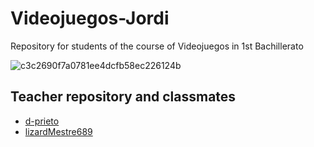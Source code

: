 # Videojuegos-Jordi
Repository for students of the course of Videojuegos in 1st Bachillerato


![c3c2690f7a0781ee4dcfb58ec226124b](https://github.com/Spaikyjordi/J25-programming-jordi/assets/144990855/ef154963-bdd8-4f37-b5d3-bad43ce01b1f)
## Teacher repository and classmates
- [d-prieto](https://github.com/d-prieto/J25-videogames)
- [lizardMestre689](https://github.com/LizardMestre689/VideoJuegosHL)


